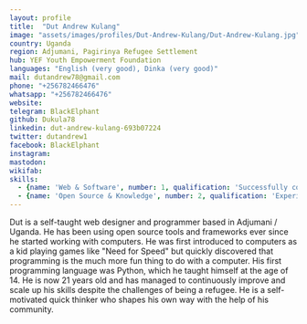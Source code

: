 ```yaml
---
layout: profile
title:  "Dut Andrew Kulang"
image: "assets/images/profiles/Dut-Andrew-Kulang/Dut-Andrew-Kulang.jpg"
country: Uganda
region: Adjumani, Pagirinya Refugee Settlement
hub: YEF Youth Empowerment Foundation
languages: "English (very good), Dinka (very good)"
mail: dutandrew78@gmail.com
phone: "+256782466476"
whatsapp: "+256782466476"
website: 
telegram: BlackElphant
github: Dukula78
linkedin: dut-andrew-kulang-693b07224
twitter: dutandrew1
facebook: BlackElphant
instagram: 
mastodon: 
wikifab:
skills:
  - {name: 'Web & Software', number: 1, qualification: 'Successfully completed the courses "[Python for Beginners](../../assets/images/profiles/Dut-Andrew-Kulang/Python-for-Beginners.jpg)" and "[Coding for Marketers](../../assets/images/profiles/Dut-Andrew-Kulang/coding-for-marketers.jpg)" on sololearn<br />Successfully completed the course "[Web Design](../../assets/images/profiles/Dut-Andrew-Kulang/html.jpg)" on sololearn'}
  - {name: 'Open Source & Knowledge', number: 2, qualification: 'Experience using Git, Github, Linux'}
---
```

Dut is a self-taught web designer and programmer based in Adjumani / Uganda. He has been using open source tools and frameworks ever since he started working with computers. He was first introduced to computers as a kid playing games like "Need for Speed" but quickly discovered that programming is the much more fun thing to do with a computer. His first programming language was Python, which he taught himself at the age of 14. He is now 21 years old and has managed to continuously improve and scale up his skills despite the challenges of being a refugee. He is a self-motivated quick thinker who shapes his own way with the help of his community.